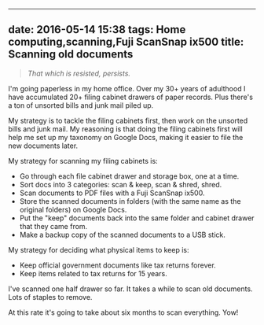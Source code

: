 
---
date: 2016-05-14 15:38
tags: Home computing,scanning,Fuji ScanSnap ix500
title: Scanning old documents
---

> _That which is resisted, persists._

I'm going paperless in my home office. Over my 30+ years of adulthood I have
accumulated 20+ filing cabinet drawers of paper records. Plus there's a ton of
unsorted bills and junk mail piled up.

My strategy is to tackle the filing cabinets first, then work on the unsorted
bills and junk mail. My reasoning is that doing the filing cabinets first will
help me set up my taxonomy on Google Docs, making it easier to file the new
documents later.

My strategy for scanning my filing cabinets is:

* Go through each file cabinet drawer and storage box, one at a time.
* Sort docs into 3 categories: scan & keep, scan & shred, shred.
* Scan documents to PDF files with a Fuji ScanSnap ix500.
* Store the scanned documents in folders (with the same name as the original folders) on Google Docs.
* Put the "keep" documents back into the same folder and cabinet drawer that they came from.
* Make a backup copy of the scanned documents to a USB stick.

My strategy for deciding what physical items to keep is:

* Keep official government documents like tax returns forever.
* Keep items related to tax returns for 15 years.

I've scanned one half drawer so far. It takes a while to scan old documents.
Lots of staples to remove.

At this rate it's going to take about six months to scan everything. Yow!
